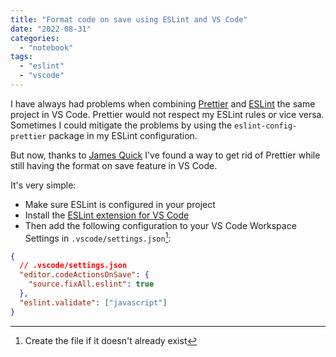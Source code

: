 ```yaml
---
title: "Format code on save using ESLint and VS Code"
date: "2022-08-31"
categories: 
  - "notebook"
tags: 
  - "eslint"
  - "vscode"
---
```


I have always had problems when combining [Prettier](https://prettier.io/) and [ESLint](https://eslint.org/) the same project in VS Code. Prettier would not respect my ESLint rules or vice versa. Sometimes I could mitigate the problems by using the `eslint-config-prettier` package in my ESLint configuration.

But now, thanks to [James Quick](https://www.digitalocean.com/community/tutorials/linting-and-formatting-with-eslint-in-vs-code) I've found a way to get rid of Prettier while still having the format on save feature in VS Code.

It's very simple:
- Make sure ESLint is configured in your project
- Install the [ESLint extension for VS Code](https://marketplace.visualstudio.com/items?itemName=dbaeumer.vscode-eslint)
- Then add the following configuration to your VS Code Workspace Settings in `.vscode/settings.json`[^1]:

```json
{
  // .vscode/settings.json
  "editor.codeActionsOnSave": {
    "source.fixAll.eslint": true
  },
  "eslint.validate": ["javascript"]
}
```


[^1]: Create the file if it doesn't already exist

